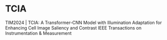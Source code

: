 # TCIA
TIM2024 | TCIA: A Transformer-CNN Model with Illumination Adaptation for Enhancing Cell Image Saliency and Contrast   IEEE Transactions on Instrumentation &amp; Measurement
